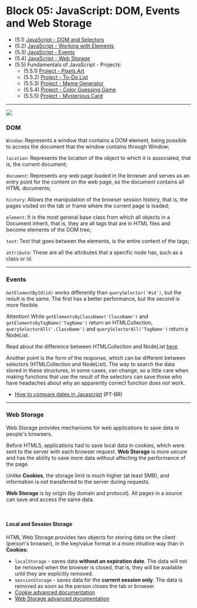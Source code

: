 # Block 05: JavaScript: DOM, Events and Web Storage

- (5.1) [JavaScript - DOM and Selectors](https://github.com/LeonarDev/Trybe/tree/main/Exercises/fundamentals/block_05/5.1)
- (5.2) [JavaScript - Working with Elements](https://github.com/LeonarDev/Trybe/tree/main/Exercises/fundamentals/block_05/5.2)
- (5.3) [JavaScript - Events](https://github.com/LeonarDev/Trybe/tree/main/Exercises/fundamentals/block_05/5.3)
- (5.4) [JavaScript - Web Storage](https://github.com/LeonarDev/Trybe/tree/main/Exercises/fundamentals/block_05/5.4)
- (5.5) Fundamentals of JavaScript - Projects:
    - (5.5.1) [Project - Pixels Art](https://github.com/LeonarDev/Trybe/tree/main/Projects/Pixels-Art)
    - (5.5.2) [Project - To-Do List](https://github.com/LeonarDev/Trybe/tree/main/Projects/To-Do-List)
    - (5.5.3) [Project - Meme Generator](https://github.com/LeonarDev/Trybe/tree/main/Projects/Meme-Generator)
    - (5.5.4) [Project - Color Guessing Game](https://github.com/LeonarDev/Trybe/tree/main/Projects/Color-Guessing)
    - (5.5.5) [Project - Mysterious Card](https://github.com/LeonarDev/Trybe/tree/main/Projects/Mysterious-Card)

<hr>

<img src="https://course.betrybe.com//fundamentals/javascript/images/dom.jpg">


### DOM

`Window`: Represents a window that contains a DOM element, being possible to access the document that the window contains through Window;

`location`: Represents the location of the object to which it is associated, that is, the current document;

`document`: Represents any web page loaded in the browser and serves as an entry point for the content on the web page, so the document contains all HTML documents;

`history`: Allows the manipulation of the browser session history, that is, the pages visited on the tab or frame where the current page is loaded;

`element`: It is the most general base class from which all objects in a Document inherit, that is, they are all tags that are in HTML files and become elements of the DOM tree;

`text`: Text that goes between the elements, is the entire content of the tags;

`attribute`: These are all the attributes that a specific node has, such as a class or id.

<hr>

### Events

`GetElementById(id)` works differently than `querySelector('#id')`, but the result is the same. The first has a better performance, but the second is more flexible.

Attention! While `getElementsByClassName('ClassName')` and `getElementsByTagName('TagName')` return an HTMLCollection, `querySelectorAll('.ClassName')` and `querySelectorAll('TagName')` return a NodeList.

Read about the difference between HTMLCollection and NodeList [here](https://teamtreehouse.com/community/understanding-the-difference-between-an-htmlcollection-and-a-nodelist).

Another point is the form of the response, which can be different between selectors (HTMLCollection and NodeList). 
The way to search the data stored in these structures, in some cases, can change, so a little care when making functions that use the result of the selectors can save those who have headaches about why an apparently correct function does not work.

- [How to compare dates in Javascript](https://pt.stackoverflow.com/questions/217881/comparar-data-atual-com-javascript?rq=1) (PT-BR)

<hr>

### Web Storage

Web Storage provides mechanisms for web applications to save data in people's browsers.

Before HTML5, applications had to save local data in cookies, which were sent to the server with each browser request. **Web Storage** is more secure and has the ability to save more data without affecting the performance of the page.

Unlike **Cookies**, the storage limit is much higher (at least 5MB), and information is not transferred to the server during requests.

**Web Storage** is by origin (by domain and protocol). All pages in a source can save and access the same data.

<br>
<h4>Local and Session Storage</h4>

HTML Web Storage provides two objects for storing data on the client (person's browser), in the key/value format in a more intuitive way than in **Cookies**:
- `localStorage` - saves data **without an expiration date**. The data will not be removed when the browser is closed, that is, they will be available until they are explicitly removed.
- `sessionStorage` - saves data for the **current session only**. The data is removed as soon as the person closes the tab or browser.
- [Cookie advanced documentation](https://javascript.info/cookie)
- [Web Storage advanced documentation](https://javascript.info/localstorage)
